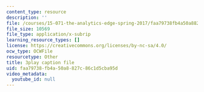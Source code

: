 ```yaml
---
content_type: resource
description: ''
file: /courses/15-071-the-analytics-edge-spring-2017/faa79738fb4a50a8827c86c1d5cba95d_GPOUGpF-Sno.vtt
file_size: 10569
file_type: application/x-subrip
learning_resource_types: []
license: https://creativecommons.org/licenses/by-nc-sa/4.0/
ocw_type: OCWFile
resourcetype: Other
title: 3play caption file
uid: faa79738-fb4a-50a8-827c-86c1d5cba95d
video_metadata:
  youtube_id: null
---
```

